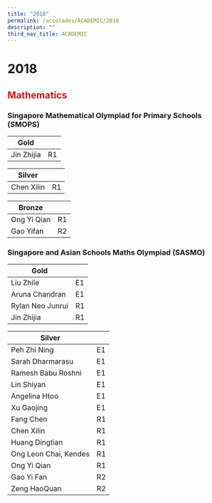 ```yaml
---
title: "2018"
permalink: /accolades/ACADEMIC/2018
description: ""
third_nav_title: ACADEMIC
---
```

# 2018

## <span style = "color: #c81b1b"> <b>Mathematics</b> </span>

### Singapore Mathematical Olympiad for Primary Schools (SMOPS)

| Gold       |    |
|------------|----|
| Jin Zhijia | R1 |

| Silver     |     |
|------------|-----|
| Chen Xilin | R1  |

| Bronze      |     |
|-------------|-----|
| Ong Yi Qian | R1  |
| Gao Yifan   | R2  |

### Singapore and Asian Schools Maths Olympiad (SASMO)

| Gold             |     |
|------------------|-----|
| Liu Zhile        | E1  |
| Aruna Chandran   | E1  |
| Rylan Neo Junrui | R1  |
| Jin Zhijia       | R1  |

| Silver                |     |
|-----------------------|-----|
| Peh Zhi Ning          | E1  |
| Sarah Dharmarasu      | E1  |
| Ramesh Babu Roshni    | E1  |
| Lin Shiyan            | E1  |
| Angelina Htoo         | E1  |
| Xu Gaojing            | E1  |
| Fang Chen             | R1  |
| Chen Xilin            | R1  |
| Huang Dingtian        | R1  |
| Ong Leon Chai, Kendes | R1  |
| Ong Yi Qian           | R1  |
| Gao Yi Fan            | R2  |
| Zeng HaoQuan          | R2  |


